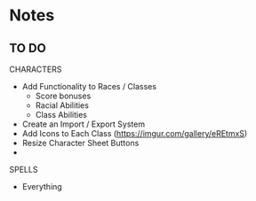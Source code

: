 # Notes

## TO DO

CHARACTERS
- Add Functionality to Races / Classes
    - Score bonuses
    - Racial Abilities
    - Class Abilities
- Create an Import / Export System
- Add Icons to Each Class (https://imgur.com/gallery/eREtmxS)
- Resize Character Sheet Buttons
- 

SPELLS
- Everything